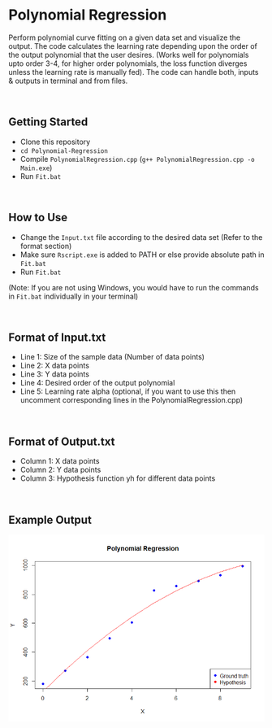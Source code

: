 # Polynomial Regression
Perform polynomial curve fitting on a given data set and visualize the output.
The code calculates the learning rate depending upon the order of the output polynomial that the user desires. (Works well for polynomials upto order 3-4, for higher order polynomials, the loss function diverges unless the learning rate is manually fed). The code can handle both, inputs & outputs in terminal and from files.

<br>

## Getting Started
* Clone this repository
* ```cd Polynomial-Regression```
* Compile ```PolynomialRegression.cpp``` (```g++ PolynomialRegression.cpp -o Main.exe```)
* Run ```Fit.bat```

<br>

## How to Use
* Change the ```Input.txt``` file according to the desired data set (Refer to the format section)
* Make sure ```Rscript.exe``` is added to PATH or else provide absolute path in ```Fit.bat```
* Run ```Fit.bat```

(Note: If you are not using Windows, you would have to run the commands in ```Fit.bat``` individually in your terminal)

<br>

## Format of Input.txt
* Line 1: Size of the sample data (Number of data points)
* Line 2: X data points
* Line 3: Y data points
* Line 4: Desired order of the output polynomial
* Line 5: Learning rate alpha (optional, if you want to use this then uncomment corresponding lines in the PolynomialRegression.cpp)

<br>

## Format of Output.txt
* Column 1: X data points
* Column 2: Y data points
* Column 3: Hypothesis function yh for different data points

<br>

## Example Output
![](Example/Rplot.png)
